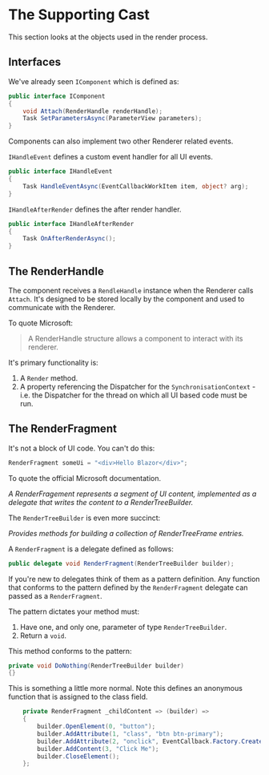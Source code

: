 # The Supporting Cast

This section looks at the objects used in the render process.

## Interfaces

We've already seen `IComponent` which is defined as:

```csharp
public interface IComponent
{
    void Attach(RenderHandle renderHandle);
    Task SetParametersAsync(ParameterView parameters);
}
```

Components can also implement two other Renderer related events.

`IHandleEvent` defines a custom event handler for all UI events.

```csharp
public interface IHandleEvent
{
    Task HandleEventAsync(EventCallbackWorkItem item, object? arg);
}
```

`IHandleAfterRender` defines the after render handler.

```csharp
public interface IHandleAfterRender
{
    Task OnAfterRenderAsync();
}
```

## The RenderHandle

The component receives a `RendleHandle` instance when the Renderer calls `Attach`.  It's designed to be stored locally by the component and used to communicate with the Renderer.

To quote Microsoft:

> A RenderHandle structure allows a component to interact with its renderer.

It's primary functionality is:

1. A `Render` method.
2. A property referencing the Dispatcher for the `SynchronisationContext` - i.e. the Dispatcher for the thread on which all UI based code must be run.

## The RenderFragment

It's not a block of UI code.  You can't do this:

```csharp
RenderFragment someUi = "<div>Hello Blazor</div>";
```

To quote the official Microsoft documentation.

*A RenderFragement represents a segment of UI content, implemented as a delegate that writes the content to a RenderTreeBuilder.*

The `RenderTreeBuilder` is even more succinct:

*Provides methods for building a collection of RenderTreeFrame entries.*

A `RenderFragment` is a delegate defined as follows:

```csharp
public delegate void RenderFragment(RenderTreeBuilder builder);
```

If you're new to delegates think of them as a pattern definition.  Any function that conforms to the pattern defined by the `RenderFragment` delegate can passed as a `RenderFragment`.  

The pattern dictates your method must:

1. Have one, and only one, parameter of type `RenderTreeBuilder`.
2. Return a `void`.


This method conforms to the pattern:

```csharp
private void DoNothing(RenderTreeBuilder builder)
{}
```

This is something a little more normal.  Note this defines an anonymous function that is assigned to the class field.

```csharp
    private RenderFragment _childContent => (builder) =>
    {
        builder.OpenElement(0, "button");
        builder.AddAttribute(1, "class", "btn btn-primary");
        builder.AddAttribute(2, "onclick", EventCallback.Factory.Create<MouseEventArgs>(this, ButtonClick));
        builder.AddContent(3, "Click Me");
        builder.CloseElement();
    };
```